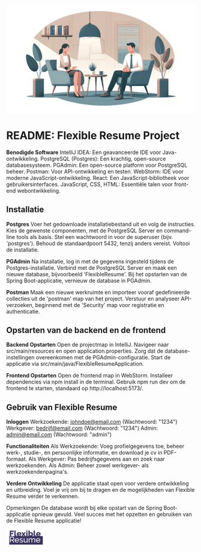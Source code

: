 
<img src="https://github.com/johnvdpk/flexibleResume-frontend/blob/main/src/assets/mainpageimage.png" width="800" alt="2 mensen die naast elkaar zitten">




# README: Flexible Resume Project #


**Benodigde Software**
IntelliJ IDEA: Een geavanceerde IDE voor Java-ontwikkeling. 
PostgreSQL (Postgres): Een krachtig, open-source databasesysteem. 
PGAdmin: Een open-source platform voor PostgreSQL beheer. 
Postman: Voor API-ontwikkeling en testen. 
WebStorm: IDE voor moderne JavaScript-ontwikkeling. 
React: Een JavaScript-bibliotheek voor gebruikersinterfaces.
JavaScript, CSS, HTML: Essentiële talen voor front-end webontwikkeling.

## Installatie ##


**Postgres** Voer het gedownloade installatiebestand uit en volg de instructies.
Kies de gewenste componenten, met de PostgreSQL Server en command-line tools als basis.
Stel een wachtwoord in voor de superuser (bijv. 'postgres').
Behoud de standaardpoort 5432, tenzij anders vereist.
Voltooi de installatie.

**PGAdmin**
Na installatie, log in met de gegevens ingesteld tijdens de Postgres-installatie.
Verbind met de PostgreSQL Server en maak een nieuwe database, bijvoorbeeld 'FlexibleResume'.
Bij het opstarten van de Spring Boot-applicatie, vernieuw de database in PGAdmin.

**Postman**
Maak een nieuwe werkruimte en importeer vooraf gedefinieerde collecties uit de 'postman' map van het project.
Verstuur en analyseer API-verzoeken, beginnend met de 'Security' map voor registratie en authenticatie.

## Opstarten van de backend en de frontend ##


**Backend Opstarten**
Open de projectmap in IntelliJ.
Navigeer naar src/main/resources en open application.properties.
Zorg dat de database-instellingen overeenkomen met de PGAdmin-configuratie.
Start de applicatie via src/main/java/FlexibleResumeApplication.

**Frontend Opstarten**
Open de frontend map in WebStorm.
Installeer dependencies via npm install in de terminal.
Gebruik npm run dev om de frontend te starten, standaard op http://localhost:5173/.

## Gebruik van Flexible Resume ##


**Inloggen**
Werkzoekende: johndoe@email.com (Wachtwoord: "1234")
Werkgever: bedrijf@email.com (Wachtwoord: "1234")
Admin: admin@email.com (Wachtwoord: "admin")

**Functionaliteiten**
Als Werkzoekende: Voeg profielgegevens toe, beheer werk-, studie-, en persoonlijke informatie, en download je cv in PDF-formaat.
Als Werkgever: Pas bedrijfsgegevens aan en zoek naar werkzoekenden.
Als Admin: Beheer zowel werkgever- als werkzoekendenpagina's.

**Verdere Ontwikkeling**
De applicatie staat open voor verdere ontwikkeling en uitbreiding. Voel je vrij om bij te dragen en de mogelijkheden van Flexible Resume verder te verkennen.

Opmerkingen
De database wordt bij elke opstart van de Spring Boot-applicatie opnieuw gevuld.
Veel succes met het opzetten en gebruiken van de Flexible Resume applicatie!
<p></p>
<img src="https://github.com/johnvdpk/flexibleResume-frontend/blob/main/src/assets/flexible%20resume.svg" width="100" alt="Logo van Flexible Resume">
